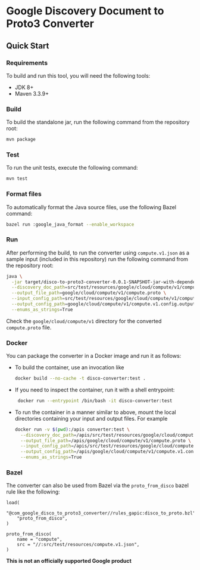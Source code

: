 # Google Discovery Document to Proto3 Converter

## Quick Start

### Requirements
To build and run this tool, you will need the following tools:
- JDK 8+
- Maven 3.3.9+

### Build
To build the standalone jar, run the following command from the repository root:
```sh
mvn package
```

### Test
To run the unit tests, execute the following command:
```sh
mvn test
```

### Format files
To automatically format the Java source files, use the following Bazel command:

```sh
bazel run :google_java_format --enable_workspace
```

### Run
After performing the build, to run the converter using `compute.v1.json` as a
sample input (included in this repository) run the following command from the
repository root:
```sh
java \
  -jar target/disco-to-proto3-converter-0.0.1-SNAPSHOT-jar-with-dependencies.jar \
  --discovery_doc_path=src/test/resources/google/cloud/compute/v1/compute.v1.json \
  --output_file_path=google/cloud/compute/v1/compute.proto \
  --input_config_path=src/test/resources/google/cloud/compute/v1/compute.v1.config.input.json \
  --output_config_path=google/cloud/compute/v1/compute.v1.config.output.json \
  --enums_as_strings=True
```

Check the `google/cloud/compute/v1` directory for the converted `compute.proto`
file.


### Docker
You can package the converter in a Docker image and run it as follows:

* To build the container, use an invocation like

   ```sh
   docker build --no-cache -t disco-converter:test .
   ```

* If you need to inspect the container, run it with a shell entrypoint:

   ```sh
    docker run --entrypoint /bin/bash -it disco-converter:test
   ```

* To run the container in a manner similar to above, mount the local directories
  containing your input and output files. For example

   ```sh
   docker run -v $(pwd):/apis converter:test \
     --discovery_doc_path=/apis/src/test/resources/google/cloud/compute/v1/compute.v1.json \
     --output_file_path=/apis/google/cloud/compute/v1/compute.proto \
     --input_config_path=/apis/src/test/resources/google/cloud/compute/v1/compute.v1.config.input.json \
     --output_config_path=/apis/google/cloud/compute/v1/compute.v1.config.output.json  \
     --enums_as_strings=True
   ```



### Bazel
The converter can also be used from Bazel via the `proto_from_disco` bazel rule
like the following:

```bzl
load(
    "@com_google_disco_to_proto3_converter//rules_gapic:disco_to_proto.bzl",
    "proto_from_disco",
)

proto_from_disco(
    name = "compute",
    src = "//:src/test/resources/compute.v1.json",
)
```

**This is not an officially supported Google product**
